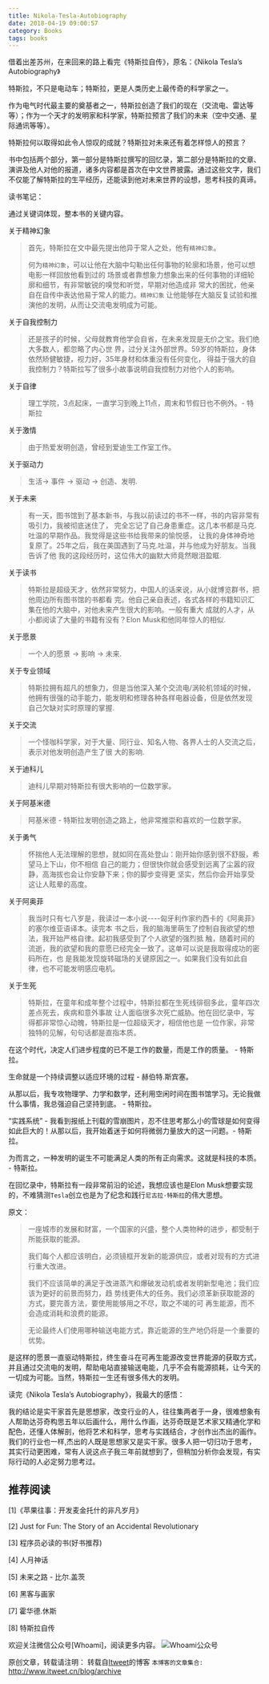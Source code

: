 ```yaml
---
title: Nikola-Tesla-Autobiography
date: 2018-04-19 09:00:57
category: Books
tags: books
---
```

借着出差苏州，在来回来的路上看完《特斯拉自传》，原名：《Nikola Tesla’s Autobiography》

特斯拉，不只是电动车；特斯拉，更是人类历史上最传奇的科学家之一。

作为电气时代最主要的奠基者之一，特斯拉创造了我们的现在（交流电、雷达等等）；作为一个天才的发明家和科学家，特斯拉预言了我们的未来（空中交通、星际通讯等等）。

特斯拉何以取得如此令人惊叹的成就？特斯拉对未来还有着怎样惊人的预言？

书中包括两个部分，第一部分是特斯拉撰写的回忆录，第二部分是特斯拉的文章、演讲及他人对他的报道，诸多内容都是首次在中文世界披露。通过这些文字，我们不仅能了解特斯拉的生平经历，还能读到他对未来世界的设想，思考科技的真谛。

读书笔记：

通过关键词体现，整本书的关键内容。

关于精神幻象

> 首先，特斯拉在文中最先提出他异于常人之处，他有`精神幻象`。
> 
> 何为`精神幻象`，可以让他在大脑中勾勒出任何事物的轮廓和场景，他可以想电影一样回放他看到过的
> 场景或者靠想象力想象出来的任何事物的详细轮廓和细节，有非常敏锐的嗅觉和听觉，早期对他造成非
> 常大的困扰，他亲自在自传中表达他易于常人的能力。`精神幻象`
> 让他能够在大脑反复试验和推演他的发明，从而让交流电发明成为可能。

关于自我控制力

> 还是孩子的时候，父母就教育他学会自省，在未来发现是无价之宝。我们绝大多数人，都忽略了内心世
> 界，过分关注外部世界。59岁的特斯拉，身体依然矫健敏捷，视力好，35年身材和体重没有任何变化，
> 得益于强大的自我控制力？特斯拉写了很多小故事说明自我控制力对他个人的影响。

关于自律

> 理工学院，3点起床，一直学习到晚上11点，周末和节假日也不例外。- 特斯拉

关于激情

> 由于热爱发明创造，曾经到爱迪生工作室工作。

关于驱动力

> 生活-> 事件 -> 驱动 -> 创造、发明.

关于未来

> 有一天，图书馆到了基本新书，与我以前读过的书不一样，书的内容非常有吸引力，我被彻底迷住了，
> 完全忘记了自己身患重症。这几本书都是马克.吐温的早期作品。我觉得是这些书给我带来的愉悦感，
> 让我的身体神奇地复原了。25年之后，我在美国遇到了马克.吐温，并与他成为好朋友。当我告诉了他
> 我的这段经历时，这位伟大的幽默大师竟然眼泪盈眶.

关于读书

> 特斯拉是超级天才，依然非常努力，中国人的话来说，从小就博览群书，把他周边所有图书馆的书都看
> 完。他自己亲自表述，各式各样的书籍知识汇集在他的大脑中，对他未来产生很大的影响。一般有重大
> 成就的人才，从小都阅读了大量的书籍有没有？Elon Musk和他同年惊人的相似.

关于愿景

> 一个人的愿景 -> 影响 -> 未来.

关于专业领域

> 特斯拉拥有超凡的想象力，但是当他深入某个交流电/涡轮机领域的时候，
> 他拥有很强的动手能力，能发明和修理各种各样电器设备，但是依然发现
> 自己欠缺对实时原理的掌握.

关于交流

> 一个怪咖科学家，对于大量、同行业、知名人物、各界人士的人交流之后，表示对他发明创造产生了很
> 大的影响.

关于迪科儿

> 迪科儿早期对特斯拉有很大影响的一位数学家。

关于阿基米德

> 阿基米德 - 特斯拉发明创造之路上，他非常推崇和喜欢的一位数学家。

关于勇气

> 怀揣他人无法理解的思想，就如同在高处登山：刚开始你感到很不舒服，希望马上下山，你不相信
> 自己的能力；但很快你就会感受到远离了尘嚣的寂静，高海拔也会让你安静下来；你的脚步变得更
> 坚实，然后你会开始享受这让人眩晕的高度。

关于阿奥菲

> 我当时只有七八岁是，我读过一本小说----匈牙利作家约西卡的《阿奥菲》的塞尔维亚语译本。读完本
> 书之后，我的脑海里萌生了控制自我欲望的想法，我开始严格自律。起初我感受到了个人欲望的强烈抵
> 触，随着时间的流逝，我的欲望和我的意愿已经完全一致了。这单可以说是我取得成功的密码所在，也
> 是我能发现旋转磁场的关键原因之一。如果我们没有如此自律，也不可能发明感应电机。

关于生死

> 特斯拉，在童年和成年整个过程中，特斯拉都在生死线徘徊多此，童年四次差点死去，疾病和意外事故
> 让人面临很多次死亡威胁。他在回忆录中，写得都非常惊心动魄，特斯拉是一位超级天才，相信他也是
> 一位作家，非常独特的见解，句句话都是直指本质。

在这个时代，决定人们进步程度的已不是工作的数量，而是工作的质量。 - 特斯拉。

生命就是一个持续调整以适应环境的过程 - 赫伯特.斯宾塞。

从那以后，我专攻物理学、力学和数学，还利用空闲时间在图书馆学习。无论我做什么事情，我总强迫自己坚持到底。 - 特斯拉。

“实践系统” - 我看到报纸上刊载的雪崩图片，忍不住思考那么小的雪球是如何变得如此巨大的！从那以后，我开始着迷于如何将微弱力量放大的这一问题。- 特斯拉。

为而言之，一种发明的诞生不可能满足人类的所有正向需求。这就是科技的本质。 - 特斯拉。

在回忆录中，特斯拉有一段非常前沿的论述，我想应该也是Elon Musk想要实现的，不难猜测`Tesla`创立也是为了纪念和践行`尼古拉·特斯拉`的伟大思想。

原文：

> 一座城市的发展和财富，一个国家的兴盛，整个人类物种的进步，都受制于所能获取的能源。
> 
> 我们每个人都应该明白，必须镜框开发新的能源供应，或者对现有的方式进行重大改进。
> 
> 我们不应该简单的满足于改进蒸汽和爆破发动机或者发明新型电池；我们应该为更好的前景而努力，趋
> 势线更伟大的任务。我们必须革新获取能源的方式，要完善方法，要使用能够用之不尽，取之不竭的可
> 再生能源，而不会造成消耗和浪费的能源。
> 
> 无论最终人们使用哪种输送电能方式，靠近能源的生产地仍将是一个重要的优势。

是这样的愿景一直驱动特斯拉，终生奋斗在可再生能源改变世界能源的获取方式，并且通过交流电的发明，帮助电站直接输送电能，几乎不会有能源损耗，让今天的一切成为可能。当然，特斯拉一生还有很多伟大的发明。

读完《Nikola Tesla’s Autobiography》，我最大的感悟：

我的结论是实干家首先是思想家，改变行业的人，往往集两者于一身，很难想象有人帮助达芬奇构思五年以后画什么，用什么作画，达芬奇既是艺术家又精通化学和配色，还懂人体解剖，他将艺术和科学，思考与实践结合，才创作出杰出的画作。我们的行业也一样,杰出的人既是思想家又是实干家。很多人把一切归功于思考，其实行动更困难，常有人说这点子我三年前就想到了，但稍加分析你会发现，有实际行动的人必定努力思考过。

## 推荐阅读

[1]《苹果往事：开发麦金托什的非凡岁月》

[2] Just for Fun: The Story of an Accidental Revolutionary

[3] 程序员必读的书(好书推荐)

[4] 人月神话

[5] 未来之路 - 比尔.盖茨

[6] 黑客与画家

[7] 霍华德.休斯

[8] 特斯拉自传

欢迎关注微信公众号[Whoami]，阅读更多内容。
![Whoami公众号](https://github.com/itweet/labs/raw/master/common/img/weixin_public.gif)

原创文章，转载请注明： 转载自[Itweet](http://www.itweet.cn)的博客
`本博客的文章集合:` http://www.itweet.cn/blog/archive